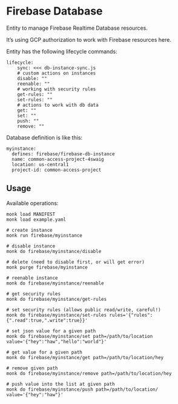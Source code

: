 # Firebase Database

Entity to manage Firebase Realtime Database resources.

It’s using GCP authorization to work with Firebase resources here.

Entity has the following lifecycle commands:

```
lifecycle:
    sync: <<< db-instance-sync.js
    # custom actions on instances
    disable: ""
    reenable: ""
    # working with security rules
    get-rules: ""
    set-rules: ""
    # actions to work with db data
    get: ""
    set: ""
    push: ""
    remove: ""
```

Database definition is like this:

```
myinstance:
  defines: firebase/firebase-db-instance
  name: common-access-project-4swaig
  location: us-central1
  project-id: common-access-project
```

## Usage

Available operations:

```
monk load MANIFEST
monk load example.yaml

# create instance
monk run firebase/myinstance

# disable instance
monk do firebase/myinstance/disable

# delete (need to disable first, or will get error)
monk purge firebase/myinstance

# reenable instance
monk do firebase/myinstance/reenable

# get security rules
monk do firebase/myinstance/get-rules

# set security rules (allows public read/write, careful!)
monk do firebase/myinstance/set-rules rules='{"rules":{".read":true,".write":true}}'

# set json value for a given path
monk do firebase/myinstance/set path=/path/to/location value='{"hey":"haw","hello":"world"}'

# get value for a given path
monk do firebase/myinstance/get path=/path/to/location/hey

# remove given path
monk do firebase/myinstance/remove path=/path/to/location/hey

# push value into the list at given path
monk do firebase/myinstance/push path=/path/to/location/ value='{"hey":"haw"}'
```
